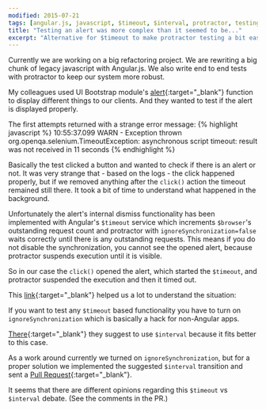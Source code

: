 ```yaml
---
modified: 2015-07-21
tags: [angular.js, javascript, $timeout, $interval, protractor, testing]
title: "Testing an alert was more complex than it seemed to be..."
excerpt: "Alternative for $timeout to make protractor testing a bit easier."
---
```

Currently we are working on a big refactoring project. We are rewriting a big chunk of legacy javascript with Angular.js.
We also write end to end tests with protractor to keep our system more robust.

My colleagues used UI Bootstrap module's [alert](https://angular-ui.github.io/bootstrap/#/alert){:target="_blank"}
function to display different things to our clients.
And they wanted to test if the alert is displayed properly.

The first attempts returned with a strange error message:
{% highlight javascript %}
10:55:37.099 WARN - Exception thrown org.openqa.selenium.TimeoutException: asynchronous script timeout: result was not received in 11 seconds
{% endhighlight %}

Basically the test clicked a button and wanted to check if there is an alert or not.
It was very strange that - based on the logs - the click happened properly, but if we removed anything after the `click()` action the timeout remained still there.
It took a bit of time to understand what happened in the background.

Unfortunately the alert's internal dismiss functionality has been implemented with Angular's `$timeout` service which increments
`$browser`'s outstanding request count and protractor with `ignoreSynchronization=false` waits correctly until there is any outstanding requests.
This means if you do not disable the synchronization, you cannot see the opened alert, because protractor suspends execution until it is visible.

So in our case the `click()` opened the alert, which started the `$timeout`, and protractor suspended the execution and then it timed out.

This [link](https://github.com/angular/protractor/issues/169){:target="_blank"}
helped us a lot to understand the situation:

If you want to test any `$timeout` based functionality you have to turn on `ignoreSynchronization` which is basically a hack for non-Angular apps.

[There](https://github.com/angular/angular.js/commit/2b5ce84fca7b41fca24707e163ec6af84bc12e83){:target="_blank"}
they suggest to use `$interval` because it fits better to this case.

As a work around currently we turned on `ignoreSynchronization`, but for a proper solution we implemented the suggested `$interval` transition
and sent a [Pull Request](https://github.com/angular-ui/bootstrap/pull/3982){:target="_blank"}.

It seems that there are different opinions regarding this `$timeout` vs `$interval` debate. (See the comments in the PR.)
